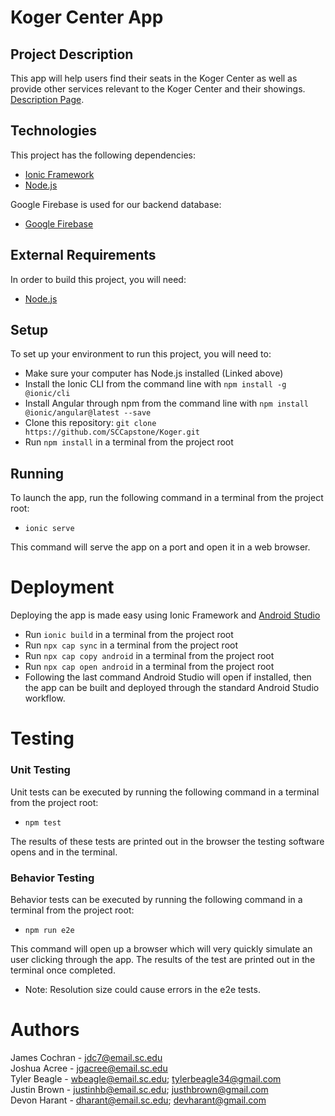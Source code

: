 # Koger Center App

## Project Description
This app will help users find their seats in the Koger Center as well as provide other services relevant to the Koger Center and their showings.
[Description Page](https://github.com/SCCapstone/Koger/wiki/Project-Description).

## Technologies
This project has the following dependencies:  
* [Ionic Framework](https://ionicframework.com/)
* [Node.js](https://nodejs.org/en/)

Google Firebase is used for our backend database:
* [Google Firebase](https://firebase.google.com/)

## External Requirements
In order to build this project, you will need:
* [Node.js](https://nodejs.org/en/)

## Setup
To set up your environment to run this project, you will need to:
* Make sure your computer has Node.js installed (Linked above)
* Install the Ionic CLI from the command line with `npm install -g @ionic/cli`
* Install Angular through npm from the command line with `npm install @ionic/angular@latest --save`
* Clone this repository: `git clone https://github.com/SCCapstone/Koger.git`
* Run `npm install` in a terminal from the project root

## Running
To launch the app, run the following command in a terminal from the project root:
* `ionic serve`

This command will serve the app on a port and open it in a web browser.

# Deployment
Deploying the app is made easy using Ionic Framework and [Android Studio](https://developer.android.com/studio) 
* Run `ionic build` in a terminal from the project root
* Run `npx cap sync` in a terminal from the project root
* Run `npx cap copy android` in a terminal from the project root
* Run `npx cap open android` in a terminal from the project root
* Following the last command Android Studio will open if installed, then the app can be built and deployed through the standard Android Studio workflow.

# Testing

### Unit Testing
Unit tests can be executed by running the following command in a terminal from the project root:
* `npm test`

The results of these tests are printed out in the browser the testing software opens and in the terminal.

### Behavior Testing
Behavior tests can be executed by running the following command in a terminal from the project root:
* `npm run e2e`

This command will open up a browser which will very quickly simulate an user clicking through the app.
The results of the test are printed out in the terminal once completed.

* Note: Resolution size could cause errors in the e2e tests.

# Authors
James Cochran - jdc7@email.sc.edu<br />
Joshua Acree - jgacree@email.sc.edu<br />
Tyler Beagle - wbeagle@email.sc.edu; tylerbeagle34@gmail.com<br />
Justin Brown - justinhb@email.sc.edu; justhbrown@gmail.com<br />
Devon Harant - dharant@email.sc.edu; devharant@gmail.com
